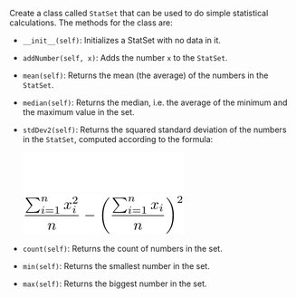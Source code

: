 Create a class called `StatSet` that can be used to do simple statistical calculations. The methods for the class are:

* `__init__(self)`: Initializes a StatSet with no data in it.
* `addNumber(self, x)`: Adds the number `x` to the `StatSet`.
* `mean(self)`: Returns the mean (the average) of the numbers in the `StatSet`.
* `median(self)`: Returns the median, i.e. the average of the minimum and the maximum value in the set.
* `stdDev2(self)`: Returns the squared standard deviation of the numbers in the `StatSet`, computed according to the formula:

  <img src="./3_StatSet.dark.svg#gh-dark-mode-only" alt="Standard Deviation"/>
  <img src="./3_StatSet.light.svg#gh-light-mode-only" alt="Standard Deviation"/>

* `count(self)`: Returns the count of numbers in the set.
* `min(self)`: Returns the smallest number in the set.
* `max(self)`: Returns the biggest number in the set.
